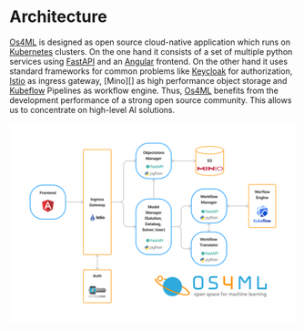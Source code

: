 # Architecture
[Os4ML][] is designed as open source cloud-native application which runs on 
[Kubernetes][] clusters. On the one hand it consists of a set of multiple 
python services using [FastAPI][] and an [Angular][] frontend. On the other 
hand it uses standard frameworks for common problems like [Keycloak][] for 
authorization, [Istio][] as ingress gateway, [Mino][] as high performance
object storage and [Kubeflow][] Pipelines as workflow engine. Thus, 
[Os4ML][] benefits from the development performance of a strong open source 
community. This allows us to concentrate on high-level AI solutions.

![Cluster Architecture](assets/OS4ML_Architekture.png)

[Angular]: https://angular.io/
[Istio]: https://github.com/istio/istio
[FastAPI]: https://github.com/tiangolo/fastapi
[Kubernetes]: https://kubernetes.io/
[Kubeflow]: https://www.kubeflow.org/
[Os4ML]: https://github.com/WOGRA-AG/Os4ML
[Keycloak]: https://github.com/keycloak/keycloak
[MinIO]: https://min.io/
[k3s]: https://k3s.io
